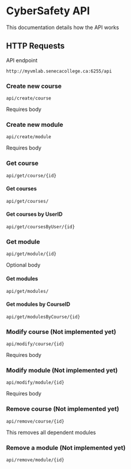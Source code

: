 # CyberSafety API

This documentation details how the API works

## HTTP Requests

API endpoint

```
http://myvmlab.senecacollege.ca:6255/api
```

### Create new course

```
api/create/course
```
Requires body

### Create new module

```
api/create/module
```
Requires body

### Get course

```
api/get/course/{id}
```
#### Get courses

```
api/get/courses/
```

#### Get courses by UserID

```
api/get/coursesByUser/{id}
```

### Get module

```
api/get/module/{id}
```
Optional body

#### Get modules

```
api/get/modules/
```


#### Get modules by CourseID

```
api/get/modulesByCourse/{id}
```

### Modify course (Not implemented yet)

```
api/modify/course/{id}
```
Requires body

### Modify module (Not implemented yet)

```
api/modify/module/{id}
```
Requires body

### Remove course (Not implemented yet)

```
api/remove/course/{id}
```
This removes all dependent modules

### Remove a module (Not implemented yet)

```
api/remove/module/{id}
```
